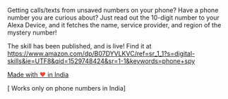 
Getting calls/texts from unsaved numbers on your phone? Have a phone number you are curious about? Just read out the 10-digit number to your Alexa Device, and it fetches the name, service provider, and region of the mystery number!

The skill has been published, and is live! Find it at https://www.amazon.com/dp/B07DYVLKVC/ref=sr_1_1?s=digital-skills&ie=UTF8&qid=1529748424&sr=1-1&keywords=phone+spy

<a href="https://madewithlove.org.in" target="_blank">Made with <span style="color: #e74c3c">&hearts;</span> in India</a>

[ Works only on phone numbers in India]
